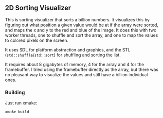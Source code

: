## 2D Sorting Visualizer

This is sorting visualizer that sorts a billion numbers. It visualizes this by figuring out
what position a given value would be at if the array were sorted, and maps the x and y to
the red and blue of the image. It does this with two worker threads, one to shuffle and sort
the array, and one to map the values to colored pixels on the screen.

It uses SDL for platform abstraction and graphics, and the STL (`std::shuffle`/`std::sort`)
for shuffling and sorting the list.

It requires about 8 gigabytes of memory, 4 for the array and 4 for the framebuffer. I tried
using the framebuffer directly as the array, but there was no pleasant way to visualize the
values and still have a billion individual ones.

### Building

Just run xmake:
```shell
xmake build
```

